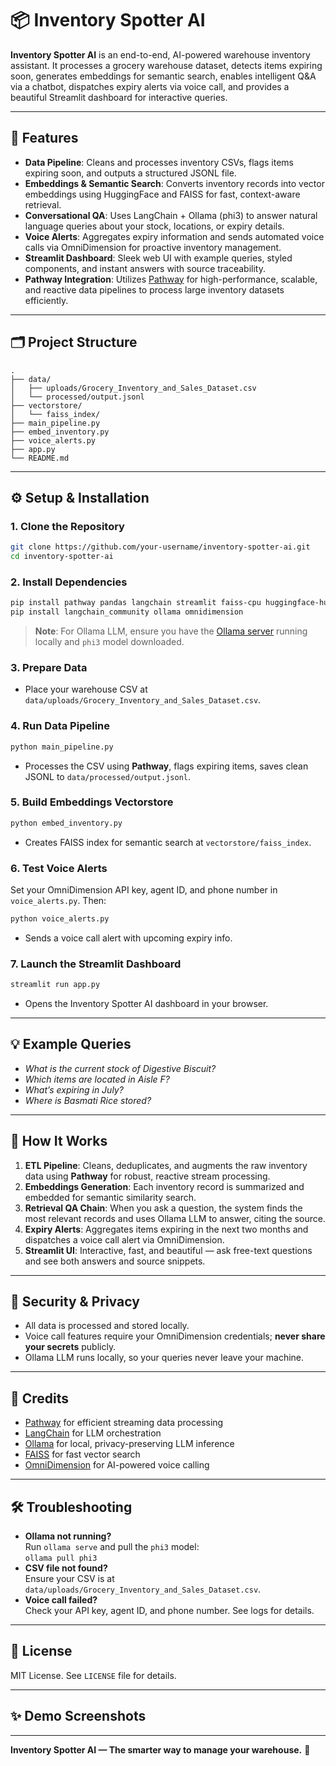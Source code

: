 # 📦 Inventory Spotter AI

**Inventory Spotter AI** is an end-to-end, AI-powered warehouse inventory assistant. It processes a grocery warehouse dataset, detects items expiring soon, generates embeddings for semantic search, enables intelligent Q&A via a chatbot, dispatches expiry alerts via voice call, and provides a beautiful Streamlit dashboard for interactive queries. 

---

## 🚀 Features

- **Data Pipeline**: Cleans and processes inventory CSVs, flags items expiring soon, and outputs a structured JSONL file.
- **Embeddings & Semantic Search**: Converts inventory records into vector embeddings using HuggingFace and FAISS for fast, context-aware retrieval.
- **Conversational QA**: Uses LangChain + Ollama (phi3) to answer natural language queries about your stock, locations, or expiry details.
- **Voice Alerts**: Aggregates expiry information and sends automated voice calls via OmniDimension for proactive inventory management.
- **Streamlit Dashboard**: Sleek web UI with example queries, styled components, and instant answers with source traceability.
- **Pathway Integration**: Utilizes [Pathway](https://pathway.com) for high-performance, scalable, and reactive data pipelines to process large inventory datasets efficiently.

---

## 🗂️ Project Structure

```
.
├── data/
│   ├── uploads/Grocery_Inventory_and_Sales_Dataset.csv
│   └── processed/output.jsonl
├── vectorstore/
│   └── faiss_index/
├── main_pipeline.py
├── embed_inventory.py
├── voice_alerts.py
├── app.py
└── README.md
```

---

## ⚙️ Setup & Installation

### 1. **Clone the Repository**

```bash
git clone https://github.com/your-username/inventory-spotter-ai.git
cd inventory-spotter-ai
```

### 2. **Install Dependencies**

```bash
pip install pathway pandas langchain streamlit faiss-cpu huggingface-hub
pip install langchain_community ollama omnidimension
```

> **Note**: For Ollama LLM, ensure you have the [Ollama server](https://ollama.com) running locally and `phi3` model downloaded.

### 3. **Prepare Data**

- Place your warehouse CSV at `data/uploads/Grocery_Inventory_and_Sales_Dataset.csv`.

### 4. **Run Data Pipeline**

```bash
python main_pipeline.py
```
- Processes the CSV using **Pathway**, flags expiring items, saves clean JSONL to `data/processed/output.jsonl`.

### 5. **Build Embeddings Vectorstore**

```bash
python embed_inventory.py
```
- Creates FAISS index for semantic search at `vectorstore/faiss_index`.

### 6. **Test Voice Alerts**

Set your OmniDimension API key, agent ID, and phone number in `voice_alerts.py`. Then:

```bash
python voice_alerts.py
```
- Sends a voice call alert with upcoming expiry info.

### 7. **Launch the Streamlit Dashboard**

```bash
streamlit run app.py
```
- Opens the Inventory Spotter AI dashboard in your browser.

---

## 💡 Example Queries

- *What is the current stock of Digestive Biscuit?*
- *Which items are located in Aisle F?*
- *What’s expiring in July?*
- *Where is Basmati Rice stored?*

---

## 🧠 How It Works

1. **ETL Pipeline**: Cleans, deduplicates, and augments the raw inventory data using **Pathway** for robust, reactive stream processing.
2. **Embeddings Generation**: Each inventory record is summarized and embedded for semantic similarity search.
3. **Retrieval QA Chain**: When you ask a question, the system finds the most relevant records and uses Ollama LLM to answer, citing the source.
4. **Expiry Alerts**: Aggregates items expiring in the next two months and dispatches a voice call alert via OmniDimension.
5. **Streamlit UI**: Interactive, fast, and beautiful — ask free-text questions and see both answers and source snippets.

---

## 🔐 Security & Privacy

- All data is processed and stored locally.
- Voice call features require your OmniDimension credentials; **never share your secrets** publicly.
- Ollama LLM runs locally, so your queries never leave your machine.

---

## 🤝 Credits

- [Pathway](https://pathway.com) for efficient streaming data processing
- [LangChain](https://langchain.com) for LLM orchestration
- [Ollama](https://ollama.com) for local, privacy-preserving LLM inference
- [FAISS](https://github.com/facebookresearch/faiss) for fast vector search
- [OmniDimension](https://omnidimension.com) for AI-powered voice calling

---

## 🛠️ Troubleshooting

- **Ollama not running?**  
  Run `ollama serve` and pull the `phi3` model:  
  `ollama pull phi3`
- **CSV file not found?**  
  Ensure your CSV is at `data/uploads/Grocery_Inventory_and_Sales_Dataset.csv`.
- **Voice call failed?**  
  Check your API key, agent ID, and phone number. See logs for details.

---

## 📜 License

MIT License. See `LICENSE` file for details.

---

## ✨ Demo Screenshots



---

**Inventory Spotter AI — The smarter way to manage your warehouse.** 🚛
